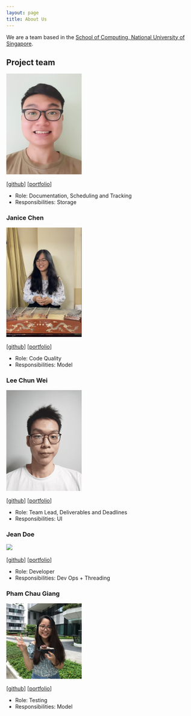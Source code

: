 ```yaml
---
layout: page
title: About Us
---
```


We are a team based in the [School of Computing, National University of Singapore](http://www.comp.nus.edu.sg).

## Project team


<img src="docs/images/gordon25.png" width="200px">

[[github](http://github.com/gordon25)]
[[portfolio](team/gordon25.md)]

* Role: Documentation, Scheduling and Tracking
* Responsibilities: Storage


### Janice Chen

<img src="images/janjanchen.png" width="200px">

[[github](http://github.com/janjanchen)]
[[portfolio](team/janjanchen.md)]

* Role: Code Quality
* Responsibilities: Model


### Lee Chun Wei

<img src="images/chunwei.png" width="200px">

[[github](http://github.com/chunweii)]
[[portfolio](team/chunweii.md)]

* Role: Team Lead, Deliverables and Deadlines
* Responsibilities: UI

### Jean Doe

<img src="images/johndoe.png" width="200px">

[[github](http://github.com/johndoe)]
[[portfolio](team/johndoe.md)]

* Role: Developer
* Responsibilities: Dev Ops + Threading

### Pham Chau Giang

<img src="images/giang.png" width="200px">

[[github](http://github.com/pcgiang)]
[[portfolio](team/pcgiang.md)]

* Role: Testing
* Responsibilities: Model
